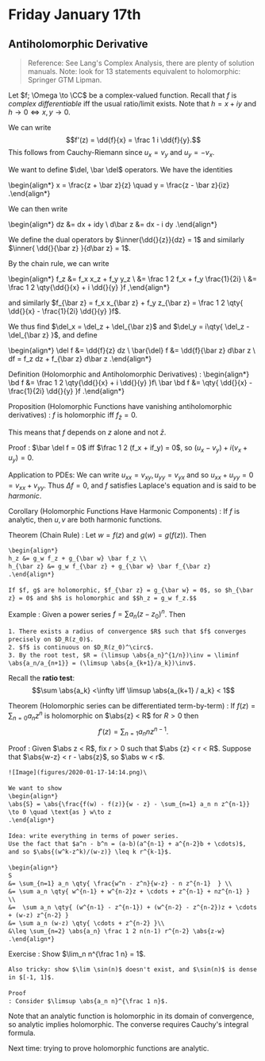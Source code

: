 # Friday January 17th

## Antiholomorphic Derivative

> Reference:
> See Lang's Complex Analysis, there are plenty of solution manuals.
> Note: look for 13 statements equivalent to holomorphic: Springer GTM Lipman.

Let $f; \Omega \to \CC$ be a complex-valued function.
Recall that $f$ is *complex differentiable* iff the usual ratio/limit exists.
Note that $h = x+iy$ and $h\to 0 \iff x,y\to 0$.

We can write $$f'(z) = \dd{f}{x} = \frac 1 i \dd{f}{y}.$$
This follows from Cauchy-Riemann since $u_x = v_y$ and $u_y = -v_x$.


We want to define $\del, \bar \del$ operators.
We have the identities

\begin{align*}
x = \frac{z + \bar z}{z} \quad y = \frac{z - \bar z}{iz}
.\end{align*}

We can then write

\begin{align*}
dz &= dx + idy \\
d\bar z &= dx - i dy
.\end{align*}


We define the dual operators by $\inner{\dd{}{z}}{dz} = 1$ and similarly $\inner{ \dd{}{\bar z}  }{d\bar z} = 1$.

By the chain rule, we can write

\begin{align*}
f_z &= f_x x_z + f_y y_z \\
&= \frac 1 2 f_x + f_y \frac{1}{2i} \\
&= \frac 1 2 \qty{\dd{}{x} + i \dd{}{y} }f 
,\end{align*}

and similarly $f_{\bar z} = f_x x_{\bar z} + f_y z_{\bar z} = \frac 1 2 \qty{ \dd{}{x} - \frac{1}{2i} \dd{}{y}  }f$.

We thus find $\del_x = \del_z + \del_{\bar z}$ and $\del_y = i\qty{ \del_z - \del_{\bar z}  }$,
and define

\begin{align*}
\del f &= \dd{f}{z} dz \\
\bar{\del} f &= \dd{f}{\bar z} d\bar z \\
df = f_z dz + f_{\bar z} d\bar z
.\end{align*}

Definition (Holomorphic and Antiholomorphic Derivatives)
: 
	\begin{align*}
	\bd f &= \frac 1 2 \qty{\dd{}{x} + i \dd{}{y} }f\\
	\bar \bd f &= \qty{ \dd{}{x} - \frac{1}{2i} \dd{}{y}  }f
	.\end{align*}


Proposition (Holomorphic Functions have vanishing antiholomorphic derivatives)
: 	$f$ is holomorphic iff $f_{\bar z} = 0$.

This means that $f$ depends on $z$ alone and not $\bar z$.

Proof
: $\bar \del f = 0$ iff $\frac 1 2 (f_x + if_y) = 0$, so $(u_x  - v_y) + i (v_x + u_y) = 0$.

Application to PDEs:
We can write $u_{xx} = v_{xy}, u_{yy} = v_{yx}$ and so $u_{xx} + u_{yy} = 0 = v_{xx} + v_{yy}$.
Thus $\Delta f = 0$, and $f$ satisfies Laplace's equation and is said to be *harmonic*.

Corollary (Holomorphic Functions Have Harmonic Components)
: 	If $f$ is analytic, then $u, v$ are both harmonic functions.

Theorem (Chain Rule)
: 	Let $w = f(z)$ and $g(w) = g(f(z))$.
	Then

	\begin{align*}
	h_z &= g_w f_z + g_{\bar w} \bar f_z \\
	h_{\bar z} &= g_w f_{\bar z} + g_{\bar w} \bar f_{\bar z}
	.\end{align*}

	If $f, g$ are holomorphic, $f_{\bar z} = g_{\bar w} = 0$, so $h_{\bar z} = 0$ and $h$ is holomorphic and $$h_z = g_w f_z.$$

Example
: 	Given a power series $f=\sum a_n (z- z_0)^n$.
	Then

	1. There exists a radius of convergence $R$ such that $f$ converges precisely on $D_R(z_0)$.
	2. $f$ is continuous on $D_R(z_0)^\circ$.
	3. By the root test, $R = (\limsup \abs{a_n}^{1/n})\inv = \liminf \abs{a_n/a_{n+1}} = (\limsup \abs{a_{k+1}/a_k})\inv$.

Recall the **ratio test**: 
$$\sum \abs{a_k} <\infty \iff \limsup \abs{a_{k+1} / a_k} < 1$$

Theorem (Holomorphic series can be differentiated term-by-term)
: 	If $f(z) = \sum_{n=0} a_n z^n$ is holomorphic on $\abs{z} < R$ for $R> 0$ then $$f'(z) = \sum_{n=1} a_n n z^{n-1}.$$

Proof
: 	Given $\abs z < R$, fix $r>0$ such that $\abs {z} < r < R$.
	Suppose that $\abs{w-z} < r - \abs{z}$, so $\abs w < r$.

	![Image](figures/2020-01-17-14:14.png)\

	We want to show 
	\begin{align*}
	\abs{S} = \abs{\frac{f(w) - f(z)}{w - z} - \sum_{n=1} a_n n z^{n-1}} \to 0 \quad \text{as } w\to z
	.\end{align*}

	Idea: write everything in terms of power series.
	Use the fact that $a^n - b^n = (a-b)(a^{n-1} + a^{n-2}b + \cdots)$, and so $\abs{(w^k-z^k)/(w-z)} \leq k r^{k-1}$.

	\begin{align*}
	S 
	&= \sum_{n=1} a_n \qty{ \frac{w^n - z^n}{w-z} - n z^{n-1}  } \\
	&= \sum a_n \qty{ w^{n-1} + w^{n-2}z + \cdots + z^{n-1} + nz^{n-1} } \\
	&=  \sum a_n \qty{ (w^{n-1} - z^{n-1}) + (w^{n-2} - z^{n-2})z + \cdots + (w-z) z^{n-2} }
	&= \sum a_n (w-z) \qty{ \cdots + z^{n-2} }\\
	&\leq \sum_{n=2} \abs{a_n} \frac 1 2 n(n-1) r^{n-2} \abs{z-w}
	.\end{align*}

Exercise
: Show $\lim_n n^{\frac 1 n} =  1$.
	
	Also tricky: show $\lim \sin(n)$ doesn't exist, and $\sin(n)$ is dense in $[-1, 1]$.
	
	Proof
	: Consider $\limsup \abs{a_n n}^{\frac 1 n}$.

Note that an analytic function is holomorphic in its domain of convergence, so analytic implies holomorphic.
The converse requires Cauchy's integral formula.

Next time: trying to prove holomorphic functions are analytic.
